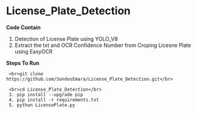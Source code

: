 # License_Plate_Detection

  **Code Contain**
   1. Detection of License Plate using YOLO_V8 
   2. Extract the txt and OCR Confidence Number  from Croping Licesne Plate using EasyOCR 


  **Steps To Run**
  
     <br>git clone https://github.com/SondosEmara/License_Plate_Detection.git</br>
     
     <br>cd License_Plate_Detection</br>
     3. pip install --upgrade pip
     4. pip install -r requirements.txt
     5. python LicensePlate.py
